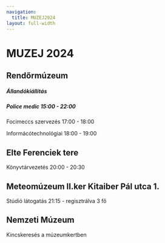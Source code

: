 ```yaml
---
navigation:
  title: MUZEJ2024
layout: full-width
---
```


# MUZEJ 2024

## Rendőrmúzeum

##### Állandókiállítás

##### Police medic 15:00 - 22:00

Focimeccs szervezés 17:00 - 18:00

Informácótechnológiai 18:00 - 19:00

## Elte Ferenciek tere

Könyvtárvezetés 20:00 - 20:30

## Meteomúzeum II.ker Kitaiber Pál utca 1.

Stúdió látogatás 21:15 - regisztrálva 3 fő

## Nemzeti Múzeum

Kincskeresés a múzeumkertben
